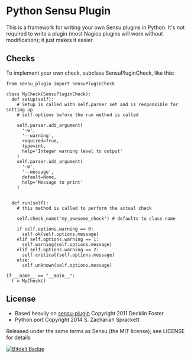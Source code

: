 # Python Sensu Plugin

This is a framework for writing your own Sensu plugins in Python.
It's not required to write a plugin (most Nagios plugins will work
without modification); it just makes it easier.

## Checks

To implement your own check, subclass SensuPluginCheck, like
this:

    from sensu_plugin import SensuPluginCheck

    class MyCheck(SensuPluginCheck):
      def setup(self):
        # Setup is called with self.parser set and is responsible for setting up
        # self.options before the run method is called

        self.parser.add_argument(
          '-w',
          '--warning',
          required=True,
          type=int,
          help='Integer warning level to output'
        )
        self.parser.add_argument(
          '-m',
          '--message',
          default=None,
          help='Message to print'
        )


      def run(self):
        # this method is called to perform the actual check

        self.check_name('my_awesome_check') # defaults to class name

        if self.options.warning == 0:
          self.ok(self.options.message)
        elif self.options.warning == 1:
          self.warning(self.options.message)
        elif self.options.warning == 2:
          self.critical(self.options.message)
        else:
          self.unknown(self.options.message)

    if __name__ == "__main__":
      f = MyCheck()

## License

* Based heavily on [sensu-plugin](https://github.com/sensu/sensu-plugin) Copyright 2011 Decklin Foster
* Python port Copyright 2014 S. Zachariah Sprackett

Released under the same terms as Sensu (the MIT license); see LICENSE
for details

[![Bitdeli Badge](https://d2weczhvl823v0.cloudfront.net/zsprackett/python_sensu_plugin/trend.png)](https://bitdeli.com/free "Bitdeli Badge")
